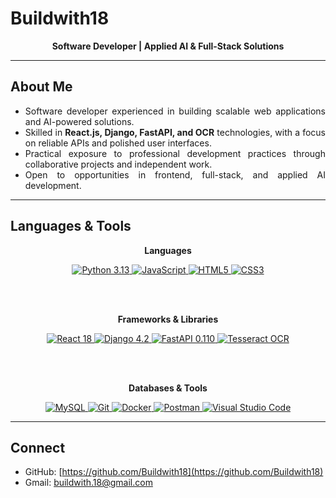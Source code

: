 # Buildwith18

<div align="center">
  <strong>Software Developer | Applied AI & Full-Stack Solutions</strong>
  
</div>

---

## About Me

- <div align="justify">Software developer experienced in building scalable web applications and AI-powered solutions.</div>
- <div align="justify">Skilled in <strong>React.js, Django, FastAPI, and OCR</strong> technologies, with a focus on reliable APIs and polished user interfaces.</div>
- <div align="justify">Practical exposure to professional development practices through collaborative projects and independent work.</div>
- <div align="justify">Open to opportunities in frontend, full-stack, and applied AI development.</div>

---

## Languages & Tools

<div align="center">

  <p><strong>Languages</strong></p>

  <a href="https://www.python.org/" target="_blank">
    <img alt="Python 3.13" src="https://img.shields.io/badge/Python-3.13-3776AB?logo=python&logoColor=white&style=for-the-badge">
  </a>
  <a href="https://developer.mozilla.org/docs/Web/JavaScript" target="_blank">
    <img alt="JavaScript" src="https://img.shields.io/badge/JavaScript-ES6%2B-F7DF1E?logo=javascript&logoColor=000000&style=for-the-badge">
  </a>
  <a href="https://developer.mozilla.org/docs/Web/HTML" target="_blank">
    <img alt="HTML5" src="https://img.shields.io/badge/HTML5-E34F26?logo=html5&logoColor=white&style=for-the-badge">
  </a>
  <a href="https://developer.mozilla.org/docs/Web/CSS" target="_blank">
    <img alt="CSS3" src="https://img.shields.io/badge/CSS3-1572B6?logo=css3&logoColor=white&style=for-the-badge">
  </a>

<br><br>

  <p><strong>Frameworks & Libraries</strong></p>

  <a href="https://react.dev/" target="_blank">
    <img alt="React 18" src="https://img.shields.io/badge/React-18-61DAFB?logo=react&logoColor=000000&style=for-the-badge">
  </a>
  <a href="https://www.djangoproject.com/" target="_blank">
    <img alt="Django 4.2" src="https://img.shields.io/badge/Django-4.2-092E20?logo=django&logoColor=white&style=for-the-badge">
  </a>
  <a href="https://fastapi.tiangolo.com/" target="_blank">
    <img alt="FastAPI 0.110" src="https://img.shields.io/badge/FastAPI-0.110-009688?logo=fastapi&logoColor=white&style=for-the-badge">
  </a>
  <a href="https://github.com/tesseract-ocr/tesseract" target="_blank">
    <img alt="Tesseract OCR" src="https://img.shields.io/badge/Tesseract%20OCR-000000?style=for-the-badge">
  </a>

<br><br>

  <p><strong>Databases & Tools</strong></p>

  <a href="https://www.mysql.com/" target="_blank">
    <img alt="MySQL" src="https://img.shields.io/badge/MySQL-4479A1?logo=mysql&logoColor=white&style=for-the-badge">
  </a>
  <a href="https://git-scm.com/" target="_blank">
    <img alt="Git" src="https://img.shields.io/badge/Git-F05032?logo=git&logoColor=white&style=for-the-badge">
  </a>
  <a href="https://www.docker.com/" target="_blank">
    <img alt="Docker" src="https://img.shields.io/badge/Docker-2496ED?logo=docker&logoColor=white&style=for-the-badge">
  </a>
  <a href="https://www.postman.com/" target="_blank">
    <img alt="Postman" src="https://img.shields.io/badge/Postman-FF6C37?logo=postman&logoColor=white&style=for-the-badge">
  </a>
  <a href="https://code.visualstudio.com/" target="_blank">
    <img alt="Visual Studio Code" src="https://img.shields.io/badge/VS%20Code-007ACC?logo=visualstudiocode&logoColor=white&style=for-the-badge">
  </a>

</div>

---

## Connect

- GitHub: [https://github.com/Buildwith18](https://github.com/Buildwith18)
- Gmail: [buildwith.18@gmail.com](mailto:buildwith.18@gmail.com)
